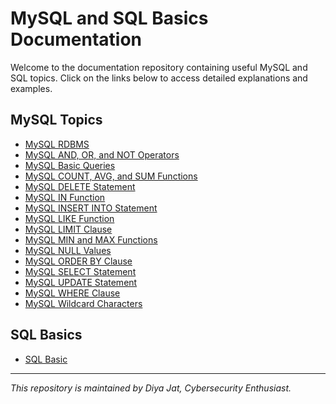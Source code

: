 # MySQL and SQL Basics Documentation

Welcome to the documentation repository containing useful MySQL and SQL topics. Click on the links below to access detailed explanations and examples.

## MySQL Topics

- [MySQL RDBMS](mysql-RDBMS.md)
- [MySQL AND, OR, and NOT Operators](mysql-and-or-not-operators.md)
- [MySQL Basic Queries](mysql-basic.md)
- [MySQL COUNT, AVG, and SUM Functions](mysql-count-avg-sum.md)
- [MySQL DELETE Statement](mysql-delete.md)
- [MySQL IN Function](mysql-in.md)
- [MySQL INSERT INTO Statement](mysql-insert-into.md)
- [MySQL LIKE Function](mysql-like.md)
- [MySQL LIMIT Clause](mysql-limit.md)
- [MySQL MIN and MAX Functions](mysql-min-and-max-function.md)
- [MySQL NULL Values](mysql-null.md)
- [MySQL ORDER BY Clause](mysql-order-by.md)
- [MySQL SELECT Statement](mysql-select.md)
- [MySQL UPDATE Statement](mysql-update.md)
- [MySQL WHERE Clause](mysql-where.md)
- [MySQL Wildcard Characters](mysql-wildcard.md)

## SQL Basics

- [SQL Basic](sql-basic.md)

---

*This repository is maintained by Diya Jat, Cybersecurity Enthusiast.*

